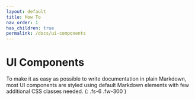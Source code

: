 ```yaml
---
layout: default
title: How To
nav_order: 1
has_children: true
permalink: /docs/ui-components
---
```


# UI Components

To make it as easy as possible to write documentation in plain Markdown, most UI components are styled using default Markdown elements with few additional CSS classes needed.
{: .fs-6 .fw-300 }